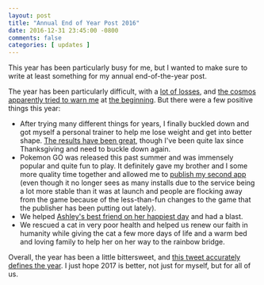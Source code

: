 ```yaml
---
layout: post
title: "Annual End of Year Post 2016"
date: 2016-12-31 23:45:00 -0800
comments: false
categories: [ updates ]
---
```

This year has been particularly busy for me, but I wanted to make sure to write
at least something for my annual end-of-the-year post.

The year has been particularly difficult, with a [lot of losses](https://en.wikipedia.org/wiki/2016#Deaths), and [the cosmos](https://twitter.com/zero_divide_1/status/684751241990287360) [apparently
tried to warn me](https://twitter.com/zero_divide_1/status/684873626156314624)
at [the beginning](https://twitter.com/zero_divide_1/status/684889133651746817).
But there were a few positive things this year:
* After trying many different things for years, I finally buckled down and got
myself a personal trainer to help me lose weight and get into better shape. [The
results have been great](https://www.instagram.com/p/BGejX9VyDbG7AAeJ0uR41HFgv_FEHIoonyqhRg0/),
though I've been quite lax since Thanksgiving and need to buckle down again.
* Pokemon GO was released this past summer and was immensely popular and quite
fun to play. It definitely gave my brother and I some more quality time together
and allowed me to [publish my second app](https://play.google.com/store/apps/details?id=seanpayne.name.gostatuswidget)
(even though it no longer sees as many installs due to the service being a lot
more stable than it was at launch and people are flocking away from the game
because of the less-than-fun changes to the game that the publisher has been
putting out lately).
* We helped [Ashley's best friend on her happiest day](https://www.instagram.com/p/BLW3DyzjI30_TKgAcvVvfWo--pl61V2Ebx7JEg0/) and
had a blast.
* We rescued a cat in very poor health and helped us renew our faith in humanity
while giving the cat a few more days of life and a warm bed and loving family
to help her on her way to the rainbow bridge.

Overall, the year has been a little bittersweet, and [this tweet accurately
defines the year](https://twitter.com/zero_divide_1/status/803076110590148608).
I just hope 2017 is better, not just for myself, but for all of us.
